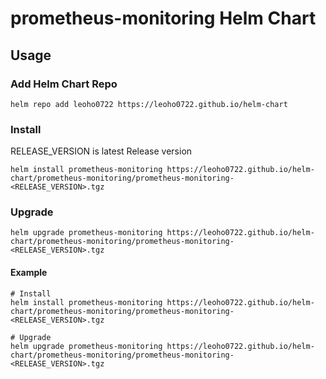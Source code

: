 # prometheus-monitoring Helm Chart

## Usage

### Add Helm Chart Repo

```shell
helm repo add leoho0722 https://leoho0722.github.io/helm-chart
```

### Install

RELEASE_VERSION is latest Release version

```text
helm install prometheus-monitoring https://leoho0722.github.io/helm-chart/prometheus-monitoring/prometheus-monitoring-<RELEASE_VERSION>.tgz
```

### Upgrade

```text
helm upgrade prometheus-monitoring https://leoho0722.github.io/helm-chart/prometheus-monitoring/prometheus-monitoring-<RELEASE_VERSION>.tgz
```

#### Example

```shell
# Install
helm install prometheus-monitoring https://leoho0722.github.io/helm-chart/prometheus-monitoring/prometheus-monitoring-<RELEASE_VERSION>.tgz

# Upgrade
helm upgrade prometheus-monitoring https://leoho0722.github.io/helm-chart/prometheus-monitoring/prometheus-monitoring-<RELEASE_VERSION>.tgz
```
